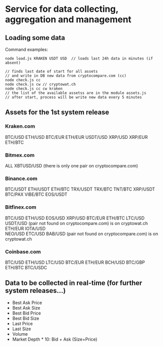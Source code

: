 # Service for data collecting, aggregation and management

## Loading some data

Command examples:

    node load.js KRAKEN USDT USD  // loads last 24h data in minutes (if absent)

    // finds last date of start for all assets 
    // and write in DB new data from cryptocompare.com (cc)
    node check.js cc  
    node check.js cw // cryptowat.ch
    node check.js cc cw kraken      
    // the list of the available assetss are in the module assets.js
    // after start, process will be write new data every 5 minutes   

## Assets for the 1st system release

### Kraken.com
BTC/USD
ETH/USD
BTC/EUR
ETH/EUR
USDT/USD
XRP/USD
XRP/EUR
ETH/BTC

### Bitmex.com
ALL
XBTUSD/USD (there is only one pair on cryptocompare.com)

### Binance.com
BTC/USDT
ETH/USDT
ETH/BTC
TRX/USDT
TRX/BTC
TNT/BTC
XRP/USDT
BTC/PAX
VIBE/BTC
EOS/USDT

### Bitfinex.com
BTC/USD
ETH/USD
EOS/USD
XRP/USD
BTC/EUR
ETH/BTC
LTC/USD
USDT/USD (pair not found on cryptocompare.com) is on cryptowat.ch
ETH/EUR
IOTA/USD  
NEO/USD
ETC/USD
BAB/USD (pair not found on cryptocompare.com) is on cryptowat.ch

### Coinbase.com
BTC/USD
ETH/USD
LTC/USD
BTC/EUR
ETH/EUR
BCH/USD
BTC/GBP
ETH/BTC
BTC/USDC


## Data to be collected in real-time (for further system releases...)

* Best Ask Price
* Best Ask Size
* Best Bid Price
* Best Bid Size
* Last Price
* Last Size
* Volume
* Market Depth * 10: Bid + Ask (Size+Price)